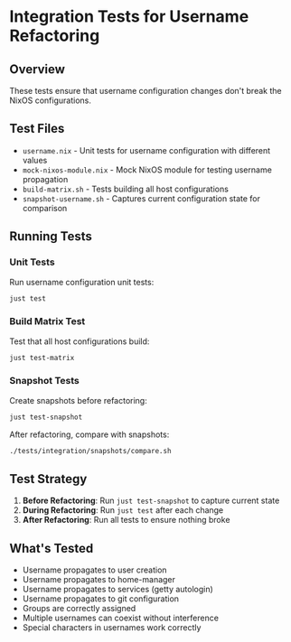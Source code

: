 # Integration Tests for Username Refactoring

## Overview

These tests ensure that username configuration changes don't break the NixOS configurations.

## Test Files

- `username.nix` - Unit tests for username configuration with different values
- `mock-nixos-module.nix` - Mock NixOS module for testing username propagation
- `build-matrix.sh` - Tests building all host configurations
- `snapshot-username.sh` - Captures current configuration state for comparison

## Running Tests

### Unit Tests

Run username configuration unit tests:

```bash
just test
```

### Build Matrix Test

Test that all host configurations build:

```bash
just test-matrix
```

### Snapshot Tests

Create snapshots before refactoring:

```bash
just test-snapshot
```

After refactoring, compare with snapshots:

```bash
./tests/integration/snapshots/compare.sh
```

## Test Strategy

1. **Before Refactoring**: Run `just test-snapshot` to capture current state
2. **During Refactoring**: Run `just test` after each change
3. **After Refactoring**: Run all tests to ensure nothing broke

## What's Tested

- Username propagates to user creation
- Username propagates to home-manager
- Username propagates to services (getty autologin)
- Username propagates to git configuration
- Groups are correctly assigned
- Multiple usernames can coexist without interference
- Special characters in usernames work correctly

